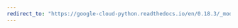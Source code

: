 ```yaml
---
redirect_to: "https://google-cloud-python.readthedocs.io/en/0.18.3/_modules/gcloud/bigtable/happybase/table.html"
---
```

